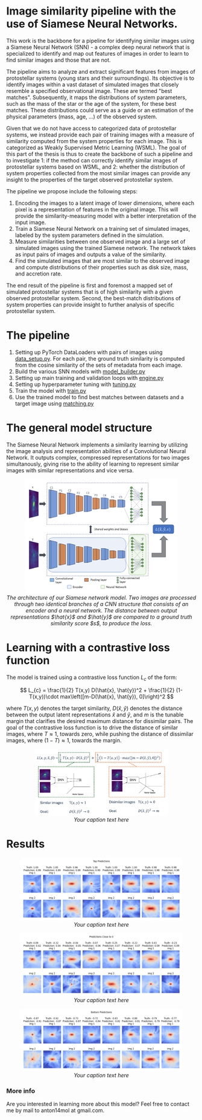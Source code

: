 # Image similarity pipeline with the use of Siamese Neural Networks. 
This work is the backbone for a pipeline for identifying similar images using a Siamese Neural Network (SNN) - a complex deep neural network that is specialized to identify and map out features of images in order to learn to find similar images and those that are not.

The pipeline aims to analyze and extract significant features from images of protostellar systems (young stars and their surroundings). Its objective is to identify images within a vast dataset of simulated images that closely resemble a specified observational image. These are termed "best matches". Subsequently, it maps the distributions of system parameters, such as the mass of the star or the age of the system, for these best matches. These distributions could serve as a guide or an estimation of the physical parameters (mass, age, ...) of the observed system. 

Given that we do not have access to categorized data of protostellar systems, we instead provide each pair of training images with a measure of similarity computed from the system properties for each image. This is categorized as Weakly Supervised Metric Learning (WSML). The goal of this part of the thesis is thus to create the backbone of such a pipeline and to investigate 1: if the method can correctly identify similar images of protostellar systems based on WSML, and 2: whether the distribution of system properties collected from the most similar images can provide any insight to the properties of the target observed protostellar system.

The pipeline we propose include the following steps:
1. Encoding the images to a latent image of lower dimensions, where each pixel is a representation of features in the original image. This will provide the similarity-measuring model with a better interpretation of the input image.
2. Train a Siamese Neural Network on a training set of simulated images, labeled by the system parameters defined in the simulation.
3. Measure similarities between one observed image and a large set of simulated images using the trained Siamese network. The network takes as input pairs of images and outputs a value of the similarity.
4. Find the simulated images that are most similar to the observed image and compute distributions of their properties such as disk size, mass, and accretion rate.

The end result of the pipeline is first and foremost a mapped set of simulated protostellar systems that is of high similarity with a given observed protostellar system. Second, the best-match distributions of system properties can provide insight to further analysis of specific protostellar system.

# The pipeline

1. Setting up PyTorch DataLoaders with pairs of images using [data_setup.py](data_setup.py). For each pair, the ground truth similarity is computed from the cosine similarity of the sets of metadata from each image.
2. Build the various SNN models with [model_builder.py](model_builder.py)
3. Setting up main training and validation loops with [engine.py](engine.py)
4. Setting up hyperparameter tuning with [tuning.py](tuning.py)
5. Train the model with [train.py](train.py)
6. Use the trained model to find best matches between datasets and a target image using [matching.py](matching.py)


# The general model structure
The Siamese Neural Network implements a similarity learning by utilizing the image analysis and representation abilities of a Convolutional Neural Network. It outputs complex, compressed representations for two images simultanously, giving rise to the ability of learning to represent similar images with similar representations and vice versa. 

<p align="center">
  <img width="80%" src="Images/SNN_structure.png" alt="SNN structure">
  <br>
  <i>The architecture of our Siamese network model. Two images are processed through two identical branches of a CNN structure that consists of an encoder and a neural network. The distance between output representations $\hat{x}$ and $\hat{y}$ are compared to a ground truth similarity score $s$, to produce the loss.</i>
</p>




# Learning with a contrastive loss function
The model is trained using a contrastive loss function $L_{c}$ of the form:

$$
L_{c} = \frac{1}{2} T(x,y) D(\hat{x}, \hat{y})^2 + \frac{1}{2} (1-T(x,y))\cdot max\left([m-D(\hat{x}, \hat{y}), 0]\right)^2
$$

where $T(x,y)$ denotes the target similarity, $D(\hat{x}, \hat{y})$ denotes the distance between the output latent representations $\hat{x}$ and $\hat{y}$, and $m$ is the tunable margin that clarifies the desired maximum distance for dissimilar pairs. The goal of the contrastive loss function is to drive the distance of similar images, where $T\approx 1$, towards zero, while pushing the distance of dissimilar images, where $(1-T)\approx 1$, towards the margin. 

<p align="center">
  <img width="70%" src="Images/contrastive_loss.png" alt="Contrastive loss function">
  <br>
  <i>Your caption text here</i>
</p>


# Results

<p align="center">
  <img width="85%" src="Images/top_predictions_plot.png" alt="Top predictions">
  <br>
  <i>Your caption text here</i>
</p>

<p align="center">
  <img width="85%" src="Images/mid_predictions_plot.png" alt="Mid predictions">
  <br>
  <i>Your caption text here</i>
</p>

<p align="center">
  <img width="85%" src="Images/bottom_predictions_plot.png" alt="Bottom predictions">
  <br>
  <i>Your caption text here</i>
</p>

### More info
Are you interested in learning more about this model? Feel free to contact me by mail to anton14mol at gmail.com.
